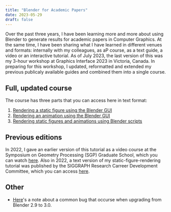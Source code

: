 ```yaml
---
title: "Blender for Academic Papers"
date: 2023-05-29
draft: false
---
```


Over the past three years, I have been learning more and more about using Blender to generate results for academic papers in Computer Graphics. At the same time, I have been sharing what I have learned in different venues and formats: internally with my colleagues, as aP course, as a text guide, a video or an interactive tutorial. As of July 2023, the last version of this was my 3-hour workshop at Graphics Interface 2023 in Victoria, Canada. In preparing for this workshop, I updated, reformatted and extended my previous publicaly available guides and combined them into a single course.

## Full, updated course

The course has three parts that you can access here in text format:

1. [Rendering a static figure using the Blender GUI](./blender_figure.html)
2. [Rendering an animation using the Blender GUI](./blender_videos.html)
3. [Rendering static figures and animations using Blender scripts](./blender_course_scripting.html)

## Previous editions

In 2022, I gave an earlier version of this tutorial as a video course at the Symposium on Geometry Processing (SGP) Graduate School, which you can watch <a href="https://youtu.be/cw88Y36qgDg">here</a>. Also in 2022, a text version of my static-figure-rendering tutorial was published by the SIGGRAPH Research Carreer Development Committee, which you can access <a href="https://research.siggraph.org/blog/guides/rendering-a-paper-figure-with-blender/">here</a>.

## Other

- [Here](./blender_compositing_compatibility.html)'s a note about a common bug that occurse when upgrading from Blender 2.9 to 3.0.